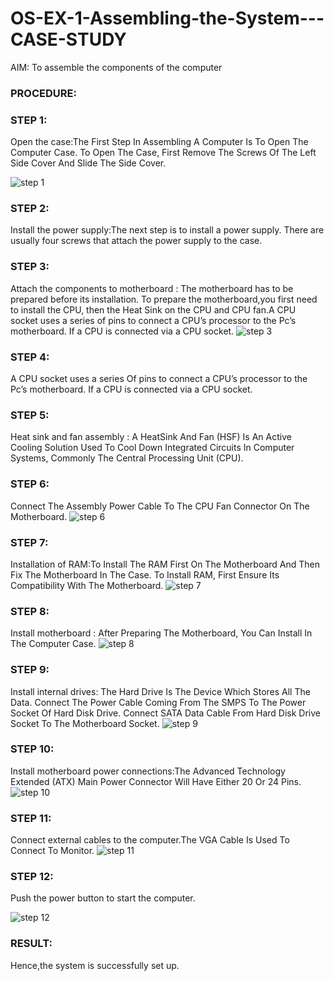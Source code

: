 # OS-EX-1-Assembling-the-System---CASE-STUDY

AIM:
To assemble the components of the computer

### PROCEDURE:

### STEP 1:
Open the case:The First Step In Assembling A Computer Is To Open The Computer Case. To Open The Case, First Remove The Screws Of The Left Side Cover And Slide The Side Cover.

![step 1](https://github.com/Sakthimurugavel/OS-EX-1-Assembling-the-System---CASE-STUDY/assets/118707246/4fa8c796-5b00-4c59-b113-7a5bd95fee43)

### STEP 2:
Install the power supply:The next step is to install a power supply. There are usually four screws that attach the power supply to the case.

### STEP 3:
Attach the components to motherboard : The motherboard has to be prepared before its installation. To prepare the motherboard,you first need to install the CPU, then the Heat Sink on the CPU and CPU fan.A CPU socket uses a series of pins to connect a CPU’s processor to the Pc’s motherboard. If a CPU is connected via a CPU socket.
![step 3](https://github.com/Sakthimurugavel/OS-EX-1-Assembling-the-System---CASE-STUDY/assets/118707246/1816611f-1c2d-40d0-9b31-07e2fbb0dee4)

### STEP 4:
A CPU socket uses a series Of pins to connect a CPU’s processor to the Pc’s motherboard. If a CPU is connected via a CPU socket.

### STEP 5:
Heat sink and fan assembly : A HeatSink And Fan (HSF) Is An Active Cooling Solution Used To Cool Down Integrated Circuits In Computer Systems, Commonly The Central Processing Unit (CPU).

### STEP 6:
Connect The Assembly Power Cable To The CPU Fan Connector On The Motherboard.
![step 6](https://github.com/Sakthimurugavel/OS-EX-1-Assembling-the-System---CASE-STUDY/assets/118707246/029f4f47-31bb-4a7d-94ca-0ac00d3fd8a7)

### STEP 7:
Installation of RAM:To Install The RAM First On The Motherboard And Then Fix The Motherboard In The Case. To Install RAM, First Ensure Its Compatibility With The Motherboard.
![step 7](https://github.com/Sakthimurugavel/OS-EX-1-Assembling-the-System---CASE-STUDY/assets/118707246/9b0509f7-3bff-4069-8dc2-e3efdf206a58)

### STEP 8:
Install motherboard : After Preparing The Motherboard, You Can Install In The Computer Case.
![step 8](https://github.com/Sakthimurugavel/OS-EX-1-Assembling-the-System---CASE-STUDY/assets/118707246/c3726902-1251-4e7a-84ed-3040df640acf)

### STEP 9:
Install internal drives: The Hard Drive Is The Device Which Stores All The Data. Connect The Power Cable Coming From The SMPS To The Power Socket Of Hard Disk Drive. Connect SATA Data Cable From Hard Disk Drive Socket To The Motherboard Socket.
![step 9](https://github.com/Sakthimurugavel/OS-EX-1-Assembling-the-System---CASE-STUDY/assets/118707246/fce3780f-cd29-4221-af3c-ab6d73379275)

### STEP 10:
Install motherboard power connections:The Advanced Technology Extended (ATX) Main Power Connector Will Have Either 20 Or 24 Pins.
![step 10](https://github.com/Sakthimurugavel/OS-EX-1-Assembling-the-System---CASE-STUDY/assets/118707246/d67545c2-7f8e-42c9-86a0-759f8b991e4c)

### STEP 11:
Connect external cables to the computer.The VGA Cable Is Used To Connect To Monitor.
![step 11](https://github.com/Sakthimurugavel/OS-EX-1-Assembling-the-System---CASE-STUDY/assets/118707246/a21b8b43-a86d-42a7-b407-7e5914f38740)

### STEP 12:
Push the power button to start the computer.

![step 12](https://github.com/Sakthimurugavel/OS-EX-1-Assembling-the-System---CASE-STUDY/assets/118707246/f65b6ac9-012a-4157-b209-6ea573cf500d)


### RESULT:
Hence,the system is successfully set up.












